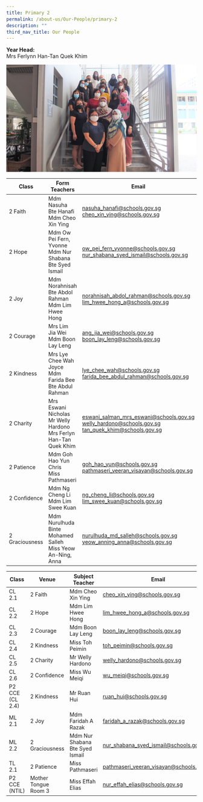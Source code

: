 ```yaml
---
title: Primary 2
permalink: /about-us/Our-People/primary-2
description: ""
third_nav_title: Our People
---
```

**Year Head:**  <br>
Mrs Ferlynn Han-Tan Quek Khim

![](/images/Primary%202.jpeg)



| Class | Form Teachers | Email |
| -------- | -------- | -------- |
| 2 Faith     | Mdm Nasuha Bte Hanafi<br>Mdm Cheo Xin Ying     | [nasuha\_hanafi@schools.gov.sg](mailto:nasuha_hanafi@schools.gov.sg)<br>[cheo\_xin\_ying@schools.gov.sg](mailto:cheo_xin_ying@schools.gov.sg)|
|2 Hope| Mdm Ow Pei Fern, Yvonne<br>Mdm Nur Shabana Bte Syed Ismail| [ow\_pei\_fern\_yvonne@schools.gov.sg](mailto:ow_pei_fern_yvonne@schools.gov.sg)<br>[nur\_shabana\_syed\_ismail@schools.gov.sg](mailto:nur_shabana_syed_ismail@schools.gov.sg)
|2 Joy| Mdm Norahnisah Bte Abdol Rahman<br>Mdm Lim Hwee Hong|[norahnisah\_abdol\_rahman@schools.gov.sg](mailto:norahnisah_abdol_rahman@schools.gov.sg)<br>[lim\_hwee\_hong\_a@schools.gov.sg](mailto:lim_hwee_hong_a@schools.gov.sg)
| 2 Courage| Mrs Lim Jia Wei<br>Mdm Boon Lay Leng| [ang\_jia\_wei@schools.gov.sg](mailto:ang_jia_wei@schools.gov.sg)<br>[boon\_lay\_leng@schools.gov.sg](mailto:boon_lay_leng@schools.gov.sg)
|2 Kindness| Mrs Lye Chee Wah Joyce<br>Mdm Farida Bee Bte Abdul Rahman|[lye\_chee\_wah@schools.gov.sg](mailto:lye_chee_wah@schools.gov.sg)<br>[farida\_bee\_abdul\_rahman@schools.gov.sg](mailto:farida_bee_abdul_rahman@schools.gov.sg)
|2 Charity|Mrs Eswani Nicholas<br>Mr Welly Hardono<br>Mrs Ferlyn Han-Tan Quek Khim| [eswani\_salman\_mrs\_eswani@schools.gov.sg](mailto:eswani_salman_mrs_eswani@schools.gov.sg)<br>[welly\_hardono@schools.gov.sg](mailto:welly_hardono@schools.gov.sg)<br>[tan\_quek\_khim@schools.gov.sg](mailto:tan_quek_khim@schools.gov.sg)
|2 Patience| Mdm Goh Hao Yun Chris<br>Miss Pathmaseri| [goh\_hao\_yun@schools.gov.sg](mailto:goh_hao_yun@schools.gov.sg)<br>[pathmaseri\_veeran\_visayan@schools.gov.sg](mailto:pathmaseri_veeran_visayan@schools.gov.sg)
|2 Confidence| Mdm Ng Cheng Li<br>Mdm Lim Swee Kuan| [ng\_cheng\_li@schools.gov.sg](mailto:ng_cheng_li@schools.gov.sg)<br>[lim\_swee\_kuan@schools.gov.sg](mailto:lim_swee_kuan@schools.gov.sg)
|2 Graciousness| Mdm Nurulhuda Binte Mohamed Salleh<br>Miss Yeow An-Ning, Anna|[nurulhuda\_md\_salleh@schools.gov.sg](mailto:nurulhuda_md_salleh@schools.gov.sg)<br>[yeow\_anning\_anna@schools.gov.sg](mailto:yeow_anning_anna@schools.gov.sg)

| Class | Venue| Subject Teacher | Email |
| -------- | -------- | -------- | --- |
|CL 2.1| 2 Faith| Mdm Cheo Xin Ying| [cheo\_xin\_ying@schools.gov.sg](mailto:cheo_xin_ying@schools.gov.sg)
| CL 2.2| 2 Hope| Mdm Lim Hwee Hong| [lim\_hwee\_hong\_a@schools.gov.sg](mailto:lim_hwee_hong_a@schools.gov.sg)
| CL 2.3| 2 Courage| Mdm Boon Lay Leng| [boon\_lay\_leng@schools.gov.sg](mailto:boon_lay_leng@schools.gov.sg)
| CL 2.4| 2 Kindness| Miss Toh Peimin| [toh\_peimin@schools.gov.sg](mailto:toh_peimin@schools.gov.sg)
| CL 2.5| 2 Charity| Mr Welly Hardono| [welly\_hardono@schools.gov.sg](mailto:welly_hardono@schools.gov.sg)
| CL 2.6| 2 Confidence| Miss Wu Meiqi| [wu\_meiqi@schools.gov.sg](mailto:wu_meiqi@schools.gov.sg)
| P2 CCE (CL 2.4)| 2 Kindness| Mr Ruan Hui| [ruan\_hui@schools.gov.sg](mailto:ruan_hui@schools.gov.sg)
| ML 2.1| 2 Joy| Mdm Faridah A Razak| [faridah\_a\_razak@schools.gov.sg](mailto:faridah_a_razak@schools.gov.sg)
|ML 2.2| 2 Graciousness| Mdm Nur Shabana Bte Syed Ismail| [nur\_shabana\_syed\_ismail@schools.gov.sg](mailto:nur_shabana_syed_ismail@schools.gov.sg)
|TL 2.1| 2 Patience| Miss Pathmaseri| [pathmaseri\_veeran\_visayan@schools.gov.sg](mailto:pathmaseri_veeran_visayan@schools.gov.sg)
| P2 CCE (NTIL)| Mother Tongue Room 3| Miss Effah Elias| [nur\_effah\_elias@schools.gov.sg](mailto:nur_effah_elias@schools.gov.sg)